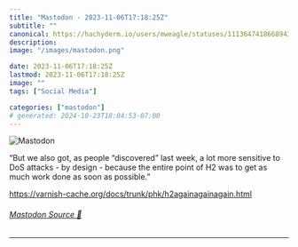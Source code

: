 ```yaml
---
title: "Mastodon - 2023-11-06T17:18:25Z"
subtitle: ""
canonical: https://hachyderm.io/users/mweagle/statuses/111364741866894371
description:
image: "/images/mastodon.png"

date: 2023-11-06T17:18:25Z
lastmod: 2023-11-06T17:18:25Z
image: ""
tags: ["Social Media"]

categories: ["mastodon"]
# generated: 2024-10-23T18:04:53-07:00
---
```

![Mastodon](/images/mastodon.png)

<p>“But we also got, as people “discovered” last week, a lot more sensitive to DoS attacks - by design - because the entire point of H2 was to get as much work done as soon as possible.”</p><p><a href="https://varnish-cache.org/docs/trunk/phk/h2againagainagain.html" target="_blank" rel="nofollow noopener noreferrer" translate="no"><span class="invisible">https://</span><span class="ellipsis">varnish-cache.org/docs/trunk/p</span><span class="invisible">hk/h2againagainagain.html</span></a></p>


###### [Mastodon Source 🐘](https://hachyderm.io/@mweagle/111364741866894371)

___
